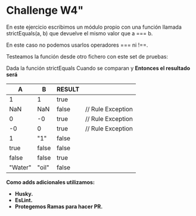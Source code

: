 # Challenge W4"

En este ejercicio escribimos un módulo propio con una función llamada strictEquals(a, b) que devuelve el mismo valor que a === b.

En este caso no podemos usarlos operadores === ni !==.

Testeamos la función desde otro fichero con este set de pruebas:

Dada la función strictEquals
Cuando se comparan <A> y <B>
Entonces el resultado será <Result>
    
| A       | B     | RESULT |                   |
| ------- | ----- | ------ | ----------------- |
| 1       | 1     | true   |                   |
| NaN     | NaN   | false  | // Rule Exception |
| 0       | -0    | true   | // Rule Exception |
| -0      | 0     | true   | // Rule Exception |
| 1       | "1"   | false  |                   |
| true    | false | false  |                   |
| false   | false | true   |                   |
| "Water" | "oil" | false  |

Como adds adicionales utilizamos:

-   Husky.
-   EsLint.
-   Protegemos Ramas para hacer PR.
